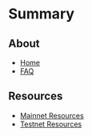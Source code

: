 # Summary

## About

* [Home](./README.md)
* [FAQ](./faq.md)

## Resources
* [Mainnet Resources](./mainnet/README.md)
* [Testnet Resources](./testnet/README.md)
